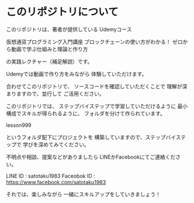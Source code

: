 # このリポジトリについて

このリポジトリは、著者が提供している
Udemyコース

仮想通貨プログラミング入門講座 
ブロックチェーンの使い方がわかる！
ゼロから動画で学ぶ仕組みと理論と作り方

の実践レクチャー（補足解説）です。

Udemyでは動画で作り方をみながら
体験していただけます。

合わせてこのリポジトリで、
ソースコードを確認していただくことで
理解が深まりますので、並行して
ご活用ください。

このリポジトリでは、
ステップバイステップで学習していただけるように
最小構成でスキルが得られるように、
フォルダを分けて作られています。

lesson999

というフォルダ配下にプロジェクトを
構築していますので、ステップバイステップで
学びを深めてみてください。

不明点や相談、提案などがありましたら
LINEかFacebookにてご連絡ください。

LINE ID : satotaku1983
Faceobok ID : 
https://www.facebook.com/satotaku1983

それでは、楽しみながら
一緒にスキルアップをしていきましょう！


